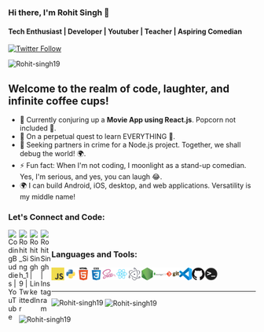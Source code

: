 ### Hi there, I'm Rohit Singh 👋 

#### Tech Enthusiast | Developer | Youtuber | Teacher | Aspiring Comedian

[![Twitter Follow](https://img.shields.io/twitter/follow/Rohitsingh?color=1DA1F2&logo=twitter&style=for-the-badge)](https://twitter.com/home)


<img src="https://komarev.com/ghpvc/?username=Rohit-singh19&label=Profile%20views&color=0e75b6&style=flat" alt="Rohit-singh19" />

## Welcome to the realm of code, laughter, and infinite coffee cups!

- 🔭 Currently conjuring up a **Movie App using React.js**. Popcorn not included 🍿.
- 🌱 On a perpetual quest to learn EVERYTHING 🤯.
- 👯 Seeking partners in crime for a Node.js project. Together, we shall debug the world! 🌍.
- ⚡ Fun fact: When I'm not coding, I moonlight as a stand-up comedian. Yes, I'm serious, and yes, you can laugh 😂.
- 🌍 I can build Android, iOS, desktop, and web applications. Versatility is my middle name!

### Let's Connect and Code:

<!-- [<img align="left" alt="codeSTACKr.com" width="22px" src="https://raw.githubusercontent.com/iconic/open-iconic/master/svg/globe.svg" />][website] -->
[<img align="left" alt="CodingBuddies | YouTube" width="22px" src="https://cdn.jsdelivr.net/npm/simple-icons@v3/icons/youtube.svg" />][youtube]
[<img align="left" alt="Rohit_Singh_19 | Twitter" width="22px" src="https://cdn.jsdelivr.net/npm/simple-icons@v3/icons/twitter.svg" />][twitter]
[<img align="left" alt="Rohit Singh | LinkedIn" width="22px" src="https://cdn.jsdelivr.net/npm/simple-icons@v3/icons/linkedin.svg" />][linkedin]
[<img align="left" alt="Rohit Singh | Instagram" width="22px" src="https://cdn.jsdelivr.net/npm/simple-icons@v3/icons/instagram.svg" />][instagram]

<br />

### Languages and Tools:

[<img align="left" alt="JavaScript" width="26px" src="https://raw.githubusercontent.com/github/explore/80688e429a7d4ef2fca1e82350fe8e3517d3494d/topics/javascript/javascript.png" />][javascript]
[<img align="left" alt="python" width="26px" src="https://raw.githubusercontent.com/github/explore/80688e429a7d4ef2fca1e82350fe8e3517d3494d/topics/python/python.png" />][python]
[<img align="left" alt="HTML5" width="26px" src="https://raw.githubusercontent.com/github/explore/80688e429a7d4ef2fca1e82350fe8e3517d3494d/topics/html/html.png" />][webdevplaylist]
[<img align="left" alt="CSS3" width="26px" src="https://raw.githubusercontent.com/github/explore/80688e429a7d4ef2fca1e82350fe8e3517d3494d/topics/css/css.png" />][webdevplaylist]
[<img align="left" alt="Sass" width="26px" src="https://raw.githubusercontent.com/github/explore/80688e429a7d4ef2fca1e82350fe8e3517d3494d/topics/sass/sass.png" />][webdevplaylist]


[<img align="left" alt="React" width="26px" src="https://raw.githubusercontent.com/github/explore/80688e429a7d4ef2fca1e82350fe8e3517d3494d/topics/react/react.png" />][webdevplaylist]
[<img align="left" alt="React" width="26px" src="https://raw.githubusercontent.com/github/explore/80688e429a7d4ef2fca1e82350fe8e3517d3494d/topics/electron/electron.png" />][webdevplaylist]
[<img align="left" alt="Node.js" width="26px" src="https://raw.githubusercontent.com/github/explore/80688e429a7d4ef2fca1e82350fe8e3517d3494d/topics/nodejs/nodejs.png" />][nodejs]
[<img align="left" alt="MongoDB" width="26px" src="https://raw.githubusercontent.com/github/explore/80688e429a7d4ef2fca1e82350fe8e3517d3494d/topics/mongodb/mongodb.png" />][MongoDB]

[<img align="left" alt="Git" width="26px" src="https://raw.githubusercontent.com/github/explore/80688e429a7d4ef2fca1e82350fe8e3517d3494d/topics/git/git.png" />][git]
[<img align="left" alt="Visual Studio Code" width="26px" src="https://raw.githubusercontent.com/github/explore/80688e429a7d4ef2fca1e82350fe8e3517d3494d/topics/visual-studio-code/visual-studio-code.png" />][vscode]
[<img align="left" alt="GitHub" width="26px" src="https://raw.githubusercontent.com/github/explore/78df643247d429f6cc873026c0622819ad797942/topics/github/github.png" />][github]
[<img align="left" alt="Terminal" width="26px" src="https://raw.githubusercontent.com/github/explore/80688e429a7d4ef2fca1e82350fe8e3517d3494d/topics/terminal/terminal.png" />][webdevplaylist]

<!-- [<img align="left" alt="Gatsby" width="26px" src="https://raw.githubusercontent.com/github/explore/e94815998e4e0713912fed477a1f346ec04c3da2/topics/gatsby/gatsby.png" />][webdevplaylist] -->
<!-- [<img align="left" alt="GraphQL" width="26px" src="https://raw.githubusercontent.com/github/explore/80688e429a7d4ef2fca1e82350fe8e3517d3494d/topics/graphql/graphql.png" />][webdevplaylist] -->


<!-- [<img align="left" alt="Deno" width="26px" src="https://raw.githubusercontent.com/github/explore/361e2821e2dea67711cde99c9c40ed357061cf27/topics/deno/deno.png" />][webdevplaylist] -->
<!-- [<img align="left" alt="SQL" width="26px" src="https://raw.githubusercontent.com/github/explore/80688e429a7d4ef2fca1e82350fe8e3517d3494d/topics/sql/sql.png" />][webdevplaylist] -->
<!-- [<img align="left" alt="MySQL" width="26px" src="https://raw.githubusercontent.com/github/explore/80688e429a7d4ef2fca1e82350fe8e3517d3494d/topics/mysql/mysql.png" />][webdevplaylist] -->


<br />
<br />

---


<p><img align="left" src="https://github-readme-stats.vercel.app/api/top-langs?username=Rohit-singh19&show_icons=true&locale=en&layout=compact" alt="Rohit-singh19" /></p>

<p>&nbsp;<img align="center" src="https://github-readme-stats.vercel.app/api?username=Rohit-singh19&show_icons=true&locale=en" alt="Rohit-singh19" /></p>


<p><img align="center" src="https://github-readme-streak-stats.herokuapp.com/?user=Rohit-singh19&" alt="Rohit-singh19" /></p>

<!-- [website]: https://codeSTACKr.com -->
<!-- [course]: http://vsCodeHero.com -->
[python]: https://python.org
[javascript]: https://www.javascript.com/

[vscode]: https://code.visualstudio.com
[twitter]: https://twitter.com/Rohit_Singh_19
[youtube]: https://www.youtube.com/c/CodingBuddies
[instagram]: https://www.instagram.com/rohit_singh_1911/
[linkedin]: https://www.linkedin.com/in/rohtisingh19/
[electron]: https://www.electronjs.org/
[nodejs]: https://nodejs.org/
[react]: https://react.dev/
[mongodb]: https://www.mongodb.com/
[git]: https://git-scm.com/
[github]: https://www.github.com/
[webdevplaylist]: https://youtube.com/playlist?list=PLeOLADrn24xFsXUUlquwDujijNMPF5yl5
<!-- [jsplaylist]: https://www.youtube.com/playlist?list=PLkwxH9e_vrALRJKu7wfXby3MKeflhTu6B -->
<!-- [cssplaylist]: https://www.youtube.com/playlist?list=PLkwxH9e_vrALSdvZuEh6gqQdmDoDIoqz4 -->
<!-- [reactplaylist]: https://www.youtube.com/playlist?list=PLkwxH9e_vrAK4TdffpxKY3QGyHCpxFcQ0 -->
